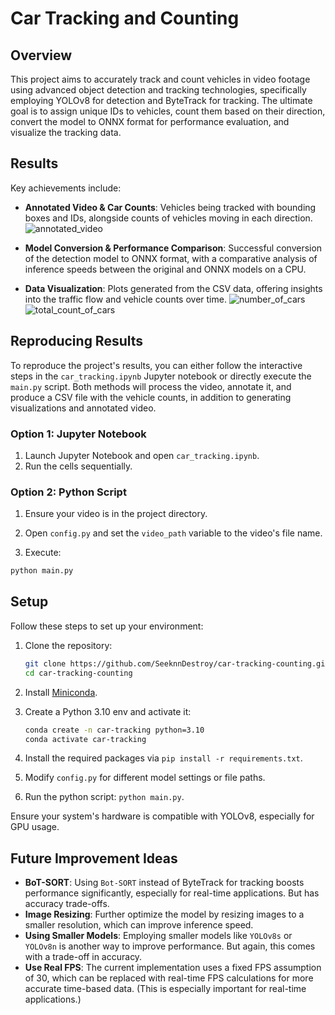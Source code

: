 # Car Tracking and Counting

## Overview
This project aims to accurately track and count vehicles in video footage using advanced object detection and tracking technologies, specifically employing YOLOv8 for detection and ByteTrack for tracking. The ultimate goal is to assign unique IDs to vehicles, count them based on their direction, convert the model to ONNX format for performance evaluation, and visualize the tracking data.

## Results
Key achievements include:
- **Annotated Video & Car Counts**: Vehicles being tracked with bounding boxes and IDs, alongside counts of vehicles moving in each direction. 
![annotated_video](https://github.com/SeeknnDestroy/car-tracking-counting/assets/44926076/71c9dcb0-60ad-4cb7-99fe-509322bc2dde)

- **Model Conversion & Performance Comparison**: Successful conversion of the detection model to ONNX format, with a comparative analysis of inference speeds between the original and ONNX models on a CPU.

- **Data Visualization**: Plots generated from the CSV data, offering insights into the traffic flow and vehicle counts over time.
![number_of_cars](https://github.com/SeeknnDestroy/car-tracking-counting/assets/44926076/a47785ab-36fe-4a33-836d-c0c8033d987b)
![total_count_of_cars](https://github.com/SeeknnDestroy/car-tracking-counting/assets/44926076/b55951c3-aa57-41a0-ba68-0ef4f0094d31)


## Reproducing Results
To reproduce the project's results, you can either follow the interactive steps in the `car_tracking.ipynb` Jupyter notebook or directly execute the `main.py` script. Both methods will process the video, annotate it, and produce a CSV file with the vehicle counts, in addition to generating visualizations and annotated video.

### Option 1: Jupyter Notebook
1. Launch Jupyter Notebook and open `car_tracking.ipynb`.
2. Run the cells sequentially.

### Option 2: Python Script
1. Ensure your video is in the project directory.

2. Open `config.py` and set the `video_path` variable to the video's file name.

3. Execute:

```bash
python main.py
```

## Setup
Follow these steps to set up your environment:
1. Clone the repository:

    ```bash
    git clone https://github.com/SeeknnDestroy/car-tracking-counting.git
    cd car-tracking-counting
    ```

2. Install [Miniconda](https://docs.conda.io/en/latest/miniconda.html).

3. Create a Python 3.10 env and activate it:

    ```bash
    conda create -n car-tracking python=3.10
    conda activate car-tracking
    ```

4. Install the required packages via `pip install -r requirements.txt`.

5. Modify `config.py` for different model settings or file paths.

6. Run the python script: `python main.py`.

Ensure your system's hardware is compatible with YOLOv8, especially for GPU usage.

## Future Improvement Ideas
- **BoT-SORT**: Using `Bot-SORT` instead of ByteTrack for tracking boosts performance significantly, especially for real-time applications. But has accuracy trade-offs.
- **Image Resizing**: Further optimize the model by resizing images to a smaller resolution, which can improve inference speed.
- **Using Smaller Models**: Employing smaller models like `YOLOv8s` or `YOLOv8n` is another way to improve performance. But again, this comes with a trade-off in accuracy.
- **Use Real FPS**: The current implementation uses a fixed FPS assumption of 30, which can be replaced with real-time FPS calculations for more accurate time-based data. (This is especially important for real-time applications.)